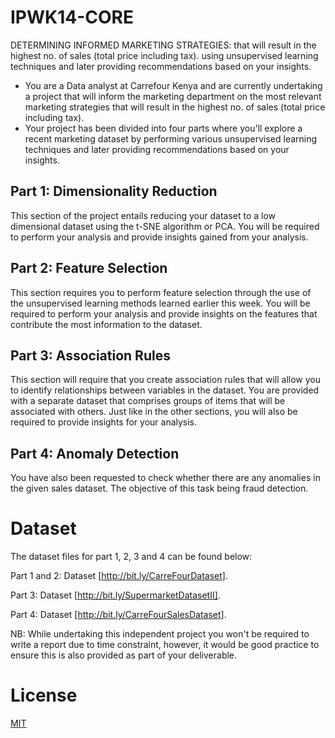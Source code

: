 # IPWK14-CORE
DETERMINING INFORMED MARKETING STRATEGIES:  that will result in the highest no. of sales (total price including tax). using unsupervised learning techniques and later providing recommendations based on your insights.

- You are a Data analyst at Carrefour Kenya and are currently undertaking a project that will inform the marketing department on the most relevant marketing strategies that will result in the highest no. of sales (total price including tax). 
- Your project has been divided into four parts where you'll explore a recent marketing dataset by performing various unsupervised learning techniques and later providing recommendations based on your insights.

## Part 1: Dimensionality Reduction

This section of the project entails reducing your dataset to a low dimensional dataset using the t-SNE algorithm or PCA. You will be required to perform your analysis and provide insights gained from your analysis.

## Part 2: Feature Selection

This section requires you to perform feature selection through the use of the unsupervised learning methods learned earlier this week. You will be required to perform your analysis and provide insights on the features that contribute the most information to the dataset.

## Part 3: Association Rules

This section will require that you create association rules that will allow you to identify relationships between variables in the dataset. You are provided with a separate dataset that comprises groups of items that will be associated with others. Just like in the other sections, you will also be required to provide insights for your analysis.

## Part 4: Anomaly Detection

You have also been requested to check whether there are any anomalies in the given sales dataset. The objective of this task being fraud detection.

# Dataset

The dataset files for part 1, 2, 3 and 4 can be found below:

Part 1 and 2: Dataset [http://bit.ly/CarreFourDataset].

Part 3: Dataset [http://bit.ly/SupermarketDatasetII].

Part 4: Dataset [http://bit.ly/CarreFourSalesDataset].

NB: While undertaking this independent project you won't be required to write a report due to time constraint, however, it would be good practice to ensure this is also provided as part of your deliverable.

# License
[MIT](https://choosealicense.com/licenses/mit/)
